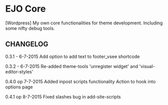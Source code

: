# EJO Core
[Wordpress] My own core functionalities for theme development. Including some nifty debug tools.

## CHANGELOG

0.3.1 - 6-7-2015
Add option to add text to footer_vsee shortcode

0.3.2 - 6-7-2015
Re-added theme-tools 'unregister widget' and 'visual-editor-styles'

0.4.0 op 7-7-2015
Added inpost scripts functionality
Action to hook into options page

0.4.1 op 8-7-2015
Fixed slashes bug in add-site-scripts